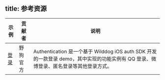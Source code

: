 
title:  参考资源
---


| 示例                                       | 贡献者  | 说明                                       |
| ---------------------------------------- | ---- | ---------------------------------------- |
| [登录](https://github.com/WildDogTeam/wilddog-ios-quickstart) | 野狗官方 | Authentication 是一个基于 Wilddog iOS auth SDK 开发的一款登录 demo，其中实现的功能实例有 QQ 登录、微博登录、匿名登录等其他登录方式。 |
